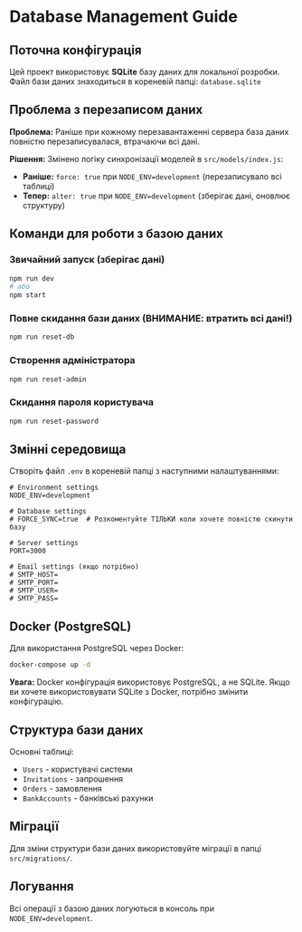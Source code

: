 # Database Management Guide

## Поточна конфігурація

Цей проект використовує **SQLite** базу даних для локальної розробки. Файл бази даних знаходиться в кореневій папці: `database.sqlite`

## Проблема з перезаписом даних

**Проблема:** Раніше при кожному перезавантаженні сервера база даних повністю перезаписувалася, втрачаючи всі дані.

**Рішення:** Змінено логіку синхронізації моделей в `src/models/index.js`:

- **Раніше:** `force: true` при `NODE_ENV=development` (перезаписувало всі таблиці)
- **Тепер:** `alter: true` при `NODE_ENV=development` (зберігає дані, оновлює структуру)

## Команди для роботи з базою даних

### Звичайний запуск (зберігає дані)
```bash
npm run dev
# або
npm start
```

### Повне скидання бази даних (ВНИМАНИЕ: втратить всі дані!)
```bash
npm run reset-db
```

### Створення адміністратора
```bash
npm run reset-admin
```

### Скидання пароля користувача
```bash
npm run reset-password
```

## Змінні середовища

Створіть файл `.env` в кореневій папці з наступними налаштуваннями:

```env
# Environment settings
NODE_ENV=development

# Database settings
# FORCE_SYNC=true  # Розкоментуйте ТІЛЬКИ коли хочете повністю скинути базу

# Server settings
PORT=3000

# Email settings (якщо потрібно)
# SMTP_HOST=
# SMTP_PORT=
# SMTP_USER=
# SMTP_PASS=
```

## Docker (PostgreSQL)

Для використання PostgreSQL через Docker:

```bash
docker-compose up -d
```

**Увага:** Docker конфігурація використовує PostgreSQL, а не SQLite. Якщо ви хочете використовувати SQLite з Docker, потрібно змінити конфігурацію.

## Структура бази даних

Основні таблиці:
- `Users` - користувачі системи
- `Invitations` - запрошення
- `Orders` - замовлення
- `BankAccounts` - банківські рахунки

## Міграції

Для зміни структури бази даних використовуйте міграції в папці `src/migrations/`.

## Логування

Всі операції з базою даних логуються в консоль при `NODE_ENV=development`. 